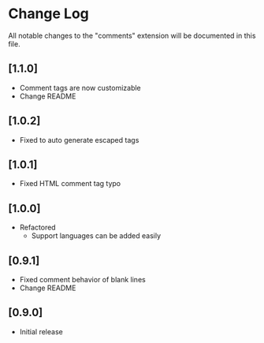 # Change Log

All notable changes to the "comments" extension will be documented in this file.

## [1.1.0]

* Comment tags are now customizable
* Change README

## [1.0.2]

* Fixed to auto generate escaped tags

## [1.0.1]

* Fixed HTML comment tag typo

## [1.0.0]

* Refactored
  * Support languages ​​can be added easily

## [0.9.1]

* Fixed comment behavior of blank lines
* Change README

## [0.9.0]

* Initial release
